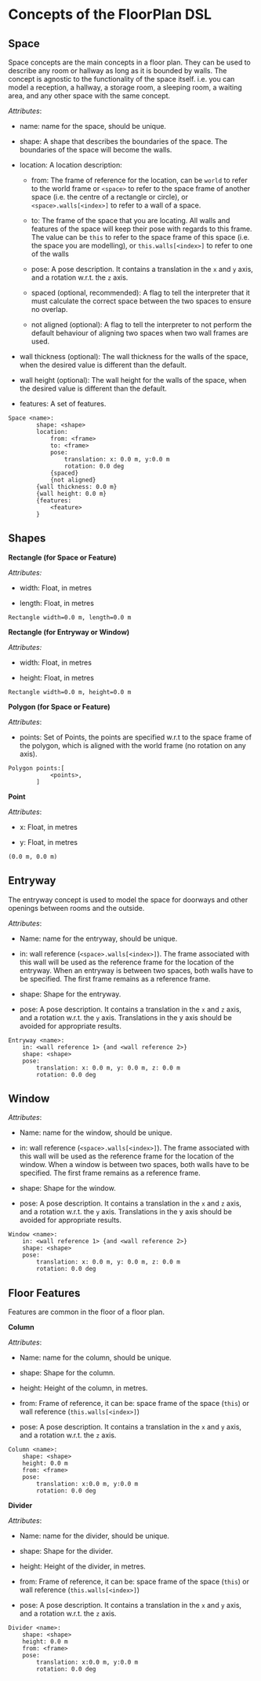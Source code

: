 # Concepts of the FloorPlan DSL

## Space

Space concepts are the main concepts in a floor plan. They can be used to describe any room or hallway as long as it is bounded by walls. The concept is agnostic to the functionality of the space itself. i.e. you can model a reception, a hallway, a storage room, a sleeping room, a waiting area, and any other space with the same concept.

*Attributes*:

* name: name for the space, should be unique.

* shape: A shape that describes the boundaries of the space. The boundaries of the space will become the walls.

* location: A location description:

    * from: The frame of reference for the location, can be `world` to refer to the world frame or `<space>` to refer to the space frame of another space (i.e. the centre of a rectangle or circle), or `<space>.walls[<index>]` to refer to a wall of a space.

    * to: The frame of the space that you are locating. All walls and features of the space will keep their pose with regards to this frame. The value can be `this` to refer to the space frame of this space (i.e. the space you are modelling), or `this.walls[<index>]` to refer to one of the walls

    * pose: A pose description. It contains a translation in the `x` and `y` axis, and a rotation w.r.t. the `z` axis.

    * spaced (optional, recommended): A flag to tell the interpreter that it must calculate the correct space between the two spaces to ensure no overlap.

    * not aligned (optional): A flag to tell the interpreter to not perform the default behaviour of aligning two spaces when two wall frames are used.

* wall thickness (optional): The wall thickness for the walls of the space, when the desired value is different than the default.

* wall height (optional): The wall height for the walls of the space, when the desired value is different than the default.

* features: A set of features.

```floorplan
Space <name>:
        shape: <shape>
        location:
            from: <frame>
            to: <frame>
            pose:
                translation: x: 0.0 m, y:0.0 m
                rotation: 0.0 deg 
            {spaced}
            {not aligned}
        {wall thickness: 0.0 m}
        {wall height: 0.0 m}
        {features:
            <feature>
        }
```

## Shapes 

**Rectangle (for Space or Feature)**

*Attributes:*

* width: Float, in metres

* length: Float, in metres

```floorplan
Rectangle width=0.0 m, length=0.0 m
```

**Rectangle (for Entryway or Window)**

*Attributes:*

* width: Float, in metres

* height: Float, in metres

```floorplan
Rectangle width=0.0 m, height=0.0 m
```

**Polygon (for Space or Feature)**

*Attributes*:

* points: Set of Points, the points are specified w.r.t to the space frame of the polygon, which is aligned with the world frame (no rotation on any axis).  

```floorplan
Polygon points:[
            <points>,
        ]
```

**Point**

*Attributes*:

* x: Float, in metres

* y: Float, in metres
```floorplan
(0.0 m, 0.0 m)
```

## Entryway

The entryway concept is used to model the space for doorways and other openings between rooms and the outside. 

*Attributes*:

* Name: name for the entryway, should be unique.

* in: wall reference (`<space>.walls[<index>]`). The frame associated with this wall will be used as the reference frame for the location of the entryway. When an entryway is between two spaces, both walls have to be specified. The first frame remains as a reference frame.

* shape: Shape for the entryway. 

* pose: A pose description. It contains a translation in the `x` and `z` axis, and a rotation w.r.t. the `y` axis. Translations in the y axis should be avoided for appropriate results.

```floorplan
Entryway <name>: 
    in: <wall reference 1> {and <wall reference 2>}
    shape: <shape>
    pose:
        translation: x: 0.0 m, y: 0.0 m, z: 0.0 m
        rotation: 0.0 deg
```

## Window

*Attributes*:

* Name: name for the window, should be unique.

* in: wall reference (`<space>.walls[<index>]`). The frame associated with this wall will be used as the reference frame for the location of the window. When a window is between two spaces, both walls have to be specified. The first frame remains as a reference frame.

* shape: Shape for the window. 

* pose: A pose description. It contains a translation in the `x` and `z` axis, and a rotation w.r.t. the `y` axis. Translations in the y axis should be avoided for appropriate results.

```floorplan
Window <name>: 
    in: <wall reference 1> {and <wall reference 2>}
    shape: <shape>
    pose:
        translation: x: 0.0 m, y: 0.0 m, z: 0.0 m
        rotation: 0.0 deg
```

## Floor Features

Features are common in the floor of a floor plan.

**Column**

*Attributes*:

* Name: name for the column, should be unique.

* shape: Shape for the column.

* height: Height of the column, in metres.

* from: Frame of reference, it can be: space frame of the space (`this`) or wall reference (`this.walls[<index>]`)

* pose: A pose description. It contains a translation in the `x` and `y` axis, and a rotation w.r.t. the `z` axis.

```floorplan
Column <name>:
    shape: <shape>
    height: 0.0 m
    from: <frame>
    pose:
        translation: x:0.0 m, y:0.0 m
        rotation: 0.0 deg
```
**Divider**

*Attributes*:

* Name: name for the divider, should be unique.

* shape: Shape for the divider.

* height: Height of the divider, in metres.

* from: Frame of reference, it can be: space frame of the space (`this`) or wall reference (`this.walls[<index>]`)

* pose: A pose description. It contains a translation in the `x` and `y` axis, and a rotation w.r.t. the `z` axis.

```floorplan
Divider <name>:
    shape: <shape>
    height: 0.0 m
    from: <frame>
    pose:
        translation: x:0.0 m, y:0.0 m
        rotation: 0.0 deg
```